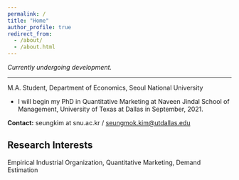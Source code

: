 ```yaml
---
permalink: /
title: "Home"
author_profile: true
redirect_from: 
  - /about/
  - /about.html
---
```


*Currently undergoing development.*

---
M.A. Student, Department of Economics, Seoul National University<br>
 * I will begin my PhD in Quantitative Marketing at Naveen Jindal School of Management, University of Texas at Dallas in September, 2021.

**Contact:** seungkim at snu.ac.kr / seungmok.kim@utdallas.edu

## Research Interests
Empirical Industrial Organization, Quantitative Marketing, Demand Estimation